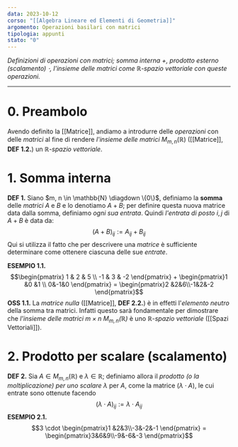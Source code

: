 ```yaml
---
data: 2023-10-12
corso: "[[Algebra Lineare ed Elementi di Geometria]]"
argomento: Operazioni basilari con matrici
tipologia: appunti
stato: "0"
---
```

*Definizioni di operazioni con matrici; somma interna $+$, prodotto esterno (scalamento) $\cdot$, l'insieme delle matrici come $\mathbb{R}$-spazio vettoriale con queste operazioni.*
- - -
# 0. Preambolo
Avendo definito la [[Matrice]], andiamo a introdurre delle *operazioni* con delle *matrici* al fine di rendere *l'insieme delle matrici* $M_{m,n}(\mathbb{R})$ ([[Matrice]], **DEF 1.2.**) un $\mathbb{R}$*-spazio vettoriale*. 

# 1. Somma interna
**DEF 1.** Siano $m, n \in \mathbb{N} \diagdown \{0\}$, definiamo la **somma** delle *matrici* $A$ e $B$ e lo denotiamo $A+B$; per definire questa nuova matrice data dalla somma, definiamo *ogni sua entrata*. Quindi *l'entrata di posto* $i,j$ di $A+B$ è data da: $$(A+B)_{ij} := A_{ij} + B_{ij}$$
Qui si utilizza il fatto che per descrivere una *matrice* è sufficiente determinare come ottenere ciascuna delle sue *entrate*.

**ESEMPIO 1.1.** $$\begin{pmatrix} 1 & 2 & 5 \\ -1 & 3 & -2 \end{pmatrix} + \begin{pmatrix}1 &0 &1 \\ 0&-1&0 \end{pmatrix} = \begin{pmatrix}2 &2&6\\-1&2&-2 \end{pmatrix}$$
**OSS 1.1.** La *matrice nulla* ([[Matrice]], **DEF 2.2.**) è in effetti l'*elemento neutro* della somma tra matrici. Infatti questo sarà fondamentale per dimostrare che *l'insieme delle matrici $m \times n$ $M_{m,n}(\mathbb{R})$* è uno $\mathbb{R}$-*spazio vettoriale* ([[Spazi Vettoriali]]).

# 2. Prodotto per scalare (scalamento)
**DEF 2.** Sia $A \in M_{m,n}(\mathbb{R})$ e $\lambda \in \mathbb{R}$; definiamo allora il *prodotto (o la moltiplicazione) per uno scalare $\lambda$* per $A$, come la matrice $(\lambda \cdot A)$, le cui entrate sono ottenute facendo$$(\lambda \cdot A)_{ij} := \lambda \cdot A_{ij}$$ 
**ESEMPIO 2.1.** $$3 \cdot \begin{pmatrix}1 &2&3\\-3&-2&-1 \end{pmatrix} = \begin{pmatrix}3&6&9\\-9&-6&-3 \end{pmatrix}$$
